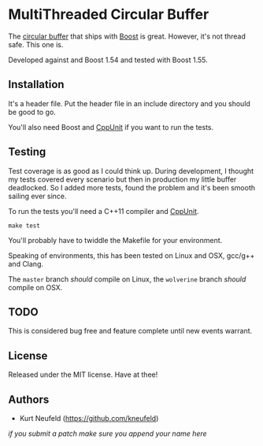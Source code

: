 # MultiThreaded Circular Buffer

The [circular buffer](http://www.boost.org/doc/libs/1_55_0/doc/html/circular_buffer.html)
that ships with [Boost](http://www.boost.org/) is great. However, it's
not thread safe. This one is.

Developed against and Boost 1.54 and tested with Boost 1.55.

## Installation

It's a header file. Put the header file in an include directory and you should
be good to go.

You'll also need Boost and [CppUnit](http://sourceforge.net/projects/cppunit/)
if you want to run the tests.

## Testing

Test coverage is as good as I could think up. During development, I thought my tests
covered every scenario but then in production my little buffer deadlocked. So I added
more tests, found the problem and it's been smooth sailing ever since.

To run the tests you'll need a C++11 compiler and
[CppUnit](http://sourceforge.net/projects/cppunit/).

`make test`

You'll probably have to twiddle the Makefile for your environment.

Speaking of environments, this has been tested on Linux and OSX, gcc/g++ and Clang.

The `master` branch _should_ compile on Linux, the `wolverine` branch _should_
compile on OSX.

## TODO

This is considered bug free and feature complete until new events warrant.

## License

Released under the MIT license. Have at thee!

## Authors

 * Kurt Neufeld (https://github.com/kneufeld)

_if you submit a patch make sure you append your name here_

